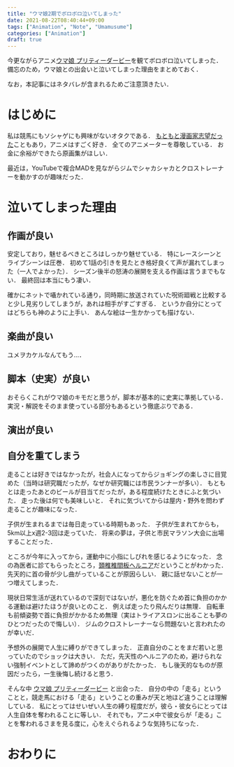 ```yaml
---
title: "ウマ娘2期でボロボロ泣いてしまった"
date: 2021-08-22T08:40:44+09:00
tags: ["Animation", "Note", "Umamusume"]
categories: ["Animation"]
draft: true
---
```


今更ながらアニメ[ウマ娘 プリティーダービー](https://anime-umamusume.jp/)を観てボロボロ泣いてしまった．
備忘のため，ウマ娘との出会いと泣いてしまった理由をまとめておく．

<!--more-->
なお，本記事にはネタバレが含まれるためご注意頂きたい．

# はじめに

私は競馬にもソシャゲにも興味がないオタクである．
[もともと漫画家志望だった](https://kakeami.github.io/blog/about/)こともあり，アニメはすごく好き．
全てのアニメーターを尊敬している．
お金に余裕ができたら原画集がほしい．

最近は，YouTubeで複合MADを見ながらジムでシャカシャカとクロストレーナーを動かすのが趣味だった．

# 泣いてしまった理由

## 作画が良い

安定しており，魅せるべきところはしっかり魅せている．
特にレースシーンとライブシーンは圧巻．
初めて1話の引きを見たとき格好良くて声が漏れてしまった（一人でよかった）．
シーズン後半の怒涛の展開を支える作画は言うまでもない．
最終回は本当にもう凄い．

確かにネットで囁かれている通り，同時期に放送されていた呪術廻戦と比較すると少し見劣りしてしまうが，あれは相手がすごすぎる．
というか自分にとってはどちらも神のように上手い．
あんな絵は一生かかっても描けない．

## 楽曲が良い

ユメヲカケルなんてもう…．

## 脚本（史実）が良い

おそらくこれがウマ娘のキモだと思うが，脚本が基本的に史実に準拠している．
実況・解説をそのまま使っている部分もあるという徹底ぶりである．

## 演出が良い

## 自分を重てしまう

走ることは好きではなかったが，社会人になってからジョギングの楽しさに目覚めた（当時は研究職だったが，なぜか研究職には市民ランナーが多い）．
もともとは走ったあとのビールが目当てだったが，ある程度続けたときにふと気づいた．
走った後は何でも美味しいと．
それに気づいてからは屋内・野外を問わず走ることが趣味になった．

子供が生まれるまでは毎日走っている時期もあった．
子供が生まれてからも，5km以上x週2-3回は走っていた．
将来の夢は，子供と市民マラソン大会に出場することだった．

ところが今年に入ってから，運動中に小指にしびれを感じるようになった．
念の為医者に診てもらったところ，[頚椎椎間板ヘルニア](https://www.joa.or.jp/public/sick/condition/spinal_disc_herniation.html)だということがわかった．
先天的に首の骨が少し曲がっていることが原因らしい．
親に話せないことが一つ増えてしまった．

現状日常生活が送れているので深刻ではないが，悪化を防ぐため首に負担のかかる運動は避けたほうが良いとのこと．
例えば走ったり飛んだりは無理．
自転車も前傾姿勢で首に負担がかかるため無理（実はトライアスロンに出ることも夢のひとつだったので悔しい）．
ジムのクロストレーナーなら問題ないと言われたのが幸いだ．

予想外の展開で人生に縛りができてしまった．
正直自分のことをまだ若いと思っていたのでショックは大きい．
ただ，先天性のヘルニアのため，避けられない強制イベントとして諦めがつくのがありがたかった．
もし後天的なものが原因だったら，一生後悔し続けると思う．

そんな中
[ウマ娘 プリティーダービー](https://anime-umamusume.jp/)
と出会った．
自分の中の「走る」ということと，競走馬における「走る」ということの重みが天と地ほど違うことは理解している．
私にとってはせいぜい人生の縛り程度だが，彼ら・彼女らにとっては人生自体を奪われることに等しい．
それでも，アニメ中で彼女らが「走る」ことを奪われるさまを見る度に，心をえぐられるような気持ちになった．


# おわりに

